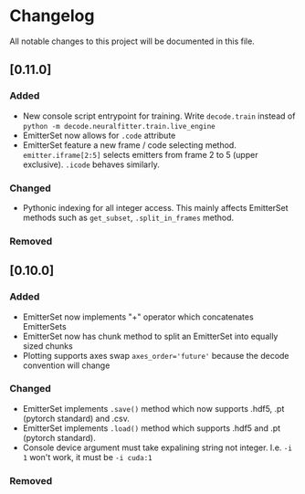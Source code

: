 # Changelog
All notable changes to this project will be documented in this file.

## [0.11.0]
### Added
- New console script entrypoint for training. Write `decode.train` instead of `python -m decode.neuralfitter.train.live_engine`
- EmitterSet now allows for `.code` attribute
- EmitterSet feature a new frame / code selecting method. `emitter.iframe[2:5]` selects emitters from frame 2 to 5 (upper exclusive).
  `.icode` behaves similarly.

### Changed
- Pythonic indexing for all integer access. This mainly affects EmitterSet methods such 
  as `get_subset`, `.split_in_frames` method.

### Removed


## [0.10.0]
### Added
- EmitterSet now implements "+" operator which concatenates EmitterSets
- EmitterSet now has chunk method to split an EmitterSet into equally sized chunks
- Plotting supports axes swap `axes_order='future'` because the decode convention will change

### Changed
- EmitterSet implements `.save()` method which now supports .hdf5, .pt (pytorch standard) and .csv.
- EmitterSet implements `.load()` method which supports .hdf5 and .pt (pytorch standard).
- Console device argument must take expalining string not integer. I.e. `-i 1` won't work, it must be `-i cuda:1`

### Removed
